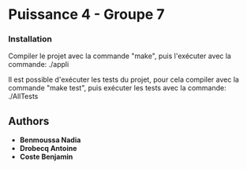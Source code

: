 # Puissance 4 - Groupe 7

### Installation

Compiler le projet avec la commande "make", puis l'exécuter avec la commande:
./appli <fichier de configuration>

Il est possible d'exécuter les tests du projet, pour cela compiler avec la commande "make test", puis exécuter les tests avec la commande:
./AllTests

## Authors

* **Benmoussa Nadia** 
* **Drobecq Antoine** 
* **Coste Benjamin** 
